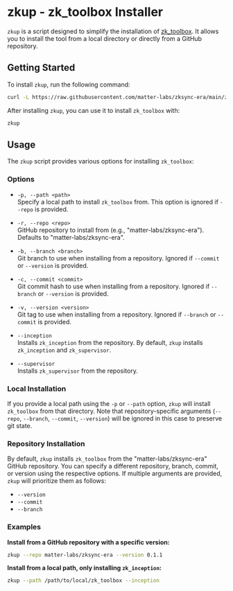 # zkup - zk_toolbox Installer

`zkup` is a script designed to simplify the installation of
[zk_toolbox](https://github.com/matter-labs/zksync-era/tree/main/zk_toolbox). It allows you to install the tool from a
local directory or directly from a GitHub repository.

## Getting Started

To install `zkup`, run the following command:

```bash
curl -L https://raw.githubusercontent.com/matter-labs/zksync-era/main/zk_toolbox/zkup/install | bash
```

After installing `zkup`, you can use it to install `zk_toolbox` with:

```bash
zkup
```

## Usage

The `zkup` script provides various options for installing `zk_toolbox`:

### Options

- `-p, --path <path>`  
  Specify a local path to install `zk_toolbox` from. This option is ignored if `--repo` is provided.

- `-r, --repo <repo>`  
  GitHub repository to install from (e.g., "matter-labs/zksync-era"). Defaults to "matter-labs/zksync-era".

- `-b, --branch <branch>`  
  Git branch to use when installing from a repository. Ignored if `--commit` or `--version` is provided.

- `-c, --commit <commit>`  
  Git commit hash to use when installing from a repository. Ignored if `--branch` or `--version` is provided.

- `-v, --version <version>`  
  Git tag to use when installing from a repository. Ignored if `--branch` or `--commit` is provided.

- `--inception`  
  Installs `zk_inception` from the repository. By default, `zkup` installs `zk_inception` and `zk_supervisor`.

- `--supervisor`  
  Installs `zk_supervisor` from the repository.

### Local Installation

If you provide a local path using the `-p` or `--path` option, `zkup` will install `zk_toolbox` from that directory.
Note that repository-specific arguments (`--repo`, `--branch`, `--commit`, `--version`) will be ignored in this case to
preserve git state.

### Repository Installation

By default, `zkup` installs `zk_toolbox` from the "matter-labs/zksync-era" GitHub repository. You can specify a
different repository, branch, commit, or version using the respective options. If multiple arguments are provided,
`zkup` will prioritize them as follows:

- `--version`
- `--commit`
- `--branch`

### Examples

**Install from a GitHub repository with a specific version:**

```bash
zkup --repo matter-labs/zksync-era --version 0.1.1
```

**Install from a local path, only installing `zk_inception`:**

```bash
zkup --path /path/to/local/zk_toolbox --inception
```
